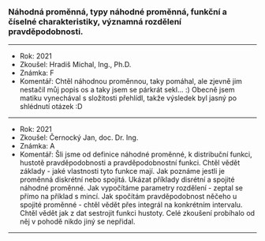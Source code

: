 ### Náhodná proměnná, typy náhodné proměnná, funkční a číselné charakteristiky, významná rozdělení pravděpodobnosti.

----------------------------------------

- Rok: 2021
- Zkoušel: Hradiš Michal, Ing., Ph.D.
- Známka: F
- Komentář: Chtěl náhodnou proměnnou, taky pomáhal, ale zjevně jim nestačil můj popis os a taky jsem se párkrát sekl... :) Obecně jsem matiku vynechával s složitosti přehlídl, takže výsledek byl jasný po shlédnutí otázek :D

----------------------------------------

- Rok: 2021
- Zkoušel: Černocký Jan, doc. Dr. Ing.
- Známka: A
- Komentář: Šli jsme od definice náhodné proměnné, k distribuční funkci, hustotě pravděpodobnosti a pravděpodobnostní funkci. Chtěl vědět základy - jaké vlastnosti tyto funkce mají. Jak poznáme jestli je proměnná diskrétní nebo spojitá. Ukázat příklady disrétní a spojité náhodné proměnné. Jak vypočítáme parametry rozdělení - zeptal se přímo na příklad s mincí. Jak spočítám pravděpodobnost něčeho u spojité proměnné - chtěl vědět přes integrál na konkrétním intervalu. Chtěl vědět jak z dat sestrojit funkci hustoty. Celé zkoušení probíhalo od něj v pohodě nikdo jiný se nepřidal.

----------------------------------------
